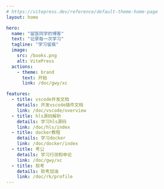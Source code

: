```yaml
---
# https://vitepress.dev/reference/default-theme-home-page
layout: home

hero:
  name: "留饭同学的博客"
  text: "记录每一次学习"
  tagline: "学习留痕"
  image:
    src: /books.png
    alt: VitePress
  actions:
    - theme: brand
      text: 开始
      link: /doc/gwy/xc

features:
  - title: vscode开发文档
    details: 开发vscode插件文档
    link: /doc/vscode/overview
  - title: hls源码解析
    details: 学习hls源码
    link: /doc/hls/index
  - title: docker教程
    details: 学习docker
    link: /doc/docker/index
  - title: 考公
    details: 学习行测和申论
    link: /doc/gwy/xc
  - title: 软考
    details: 软考加油
    link: /doc/rk/profile
---
```


<confetti />